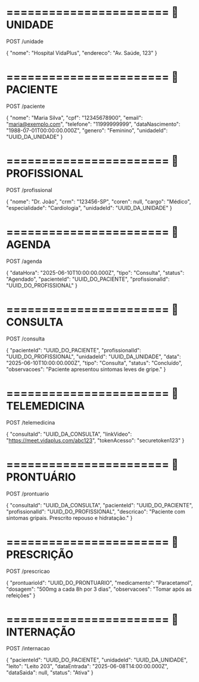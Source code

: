 =======================
📌 UNIDADE
=======================
POST /unidade

{
"nome": "Hospital VidaPlus",
"endereco": "Av. Saúde, 123"
}

=======================
📌 PACIENTE
=======================
POST /paciente

{
"nome": "Maria Silva",
"cpf": "12345678900",
"email": "maria@exemplo.com",
"telefone": "11999999999",
"dataNascimento": "1988-07-01T00:00:00.000Z",
"genero": "Feminino",
"unidadeId": "UUID_DA_UNIDADE"
}

=======================
📌 PROFISSIONAL
=======================
POST /profissional

{
"nome": "Dr. João",
"crm": "123456-SP",
"coren": null,
"cargo": "Médico",
"especialidade": "Cardiologia",
"unidadeId": "UUID_DA_UNIDADE"
}

=======================
📌 AGENDA
=======================
POST /agenda

{
"dataHora": "2025-06-10T10:00:00.000Z",
"tipo": "Consulta",
"status": "Agendado",
"pacienteId": "UUID_DO_PACIENTE",
"profissionalId": "UUID_DO_PROFISSIONAL"
}

=======================
📌 CONSULTA
=======================
POST /consulta

{
"pacienteId": "UUID_DO_PACIENTE",
"profissionalId": "UUID_DO_PROFISSIONAL",
"unidadeId": "UUID_DA_UNIDADE",
"data": "2025-06-10T10:00:00.000Z",
"tipo": "Consulta",
"status": "Concluído",
"observacoes": "Paciente apresentou sintomas leves de gripe."
}

=======================
📌 TELEMEDICINA
=======================
POST /telemedicina

{
"consultaId": "UUID_DA_CONSULTA",
"linkVideo": "https://meet.vidaplus.com/abc123",
"tokenAcesso": "securetoken123"
}

=======================
📌 PRONTUÁRIO
=======================
POST /prontuario

{
"consultaId": "UUID_DA_CONSULTA",
"pacienteId": "UUID_DO_PACIENTE",
"profissionalId": "UUID_DO_PROFISSIONAL",
"descricao": "Paciente com sintomas gripais. Prescrito repouso e hidratação."
}

=======================
📌 PRESCRIÇÃO
=======================
POST /prescricao

{
"prontuarioId": "UUID_DO_PRONTUARIO",
"medicamento": "Paracetamol",
"dosagem": "500mg a cada 8h por 3 dias",
"observacoes": "Tomar após as refeições"
}

=======================
📌 INTERNAÇÃO
=======================
POST /internacao

{
"pacienteId": "UUID_DO_PACIENTE",
"unidadeId": "UUID_DA_UNIDADE",
"leito": "Leito 203",
"dataEntrada": "2025-06-08T14:00:00.000Z",
"dataSaida": null,
"status": "Ativa"
}
